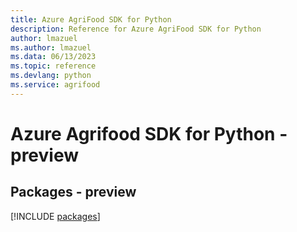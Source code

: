 ```yaml
---
title: Azure AgriFood SDK for Python
description: Reference for Azure AgriFood SDK for Python
author: lmazuel
ms.author: lmazuel
ms.data: 06/13/2023
ms.topic: reference
ms.devlang: python
ms.service: agrifood
---
```

# Azure Agrifood SDK for Python - preview
## Packages - preview
[!INCLUDE [packages](agrifood-index.md)]